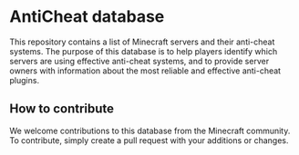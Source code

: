 # AntiCheat database

This repository contains a list of Minecraft servers and their anti-cheat systems. The purpose of this database is to help players identify which servers are using effective anti-cheat systems, and to provide server owners with information about the most reliable and effective anti-cheat plugins.

## How to contribute

We welcome contributions to this database from the Minecraft community. To contribute, simply create a pull request with your additions or changes.
